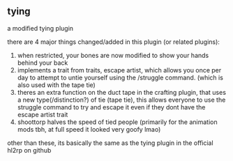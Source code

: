 ## tying
a modified tying plugin

there are 4 major things changed/added in this plugin (or related plugins):
1. when restricted, your bones are now modified to show your hands behind your back
2. implements a trait from traits, escape artist, which allows you once per day to attempt to untie yourself using the /struggle command. (which is also used with the tape tie)
3. theres an extra function on the duct tape in the crafting plugin, that uses a new type(/distinction?) of tie (tape tie), this allows everyone to use the struggle command to try and escape it even if they dont have the escape artist trait
4. shoottorp halves the speed of tied people (primarily for the animation mods tbh, at full speed it looked very goofy lmao)

other than these, its basically the same as the tying plugin in the official hl2rp on github 